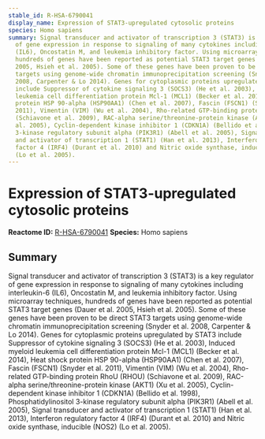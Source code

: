 ```yaml
---
stable_id: R-HSA-6790041
display_name: Expression of STAT3-upregulated cytosolic proteins
species: Homo sapiens
summary: Signal transducer and activator of transcription 3 (STAT3) is a key regulator
  of gene expression in response to signaling of many cytokines including interleukin-6
  (IL6), Oncostatin M, and leukemia inhibitory factor. Using microarray techniques,
  hundreds of genes have been reported as potential STAT3 target genes (Dauer et al.
  2005, Hsieh et al. 2005). Some of these genes have been proven to be direct STAT3
  targets using genome-wide chromatin immunoprecipitation screening (Snyder et al.
  2008, Carpenter & Lo 2014). Genes for cytoplasmic proteins upregulated by STAT3
  include Suppressor of cytokine signaling 3 (SOCS3) (He et al. 2003), Induced myeloid
  leukemia cell differentiation protein Mcl-1 (MCL1) (Becker et al. 2014), Heat shock
  protein HSP 90-alpha (HSP90AA1) (Chen et al. 2007), Fascin (FSCN1) (Snyder et al.
  2011), Vimentin (VIM) (Wu et al. 2004), Rho-related GTP-binding protein RhoU (RHOU)
  (Schiavone et al. 2009), RAC-alpha serine/threonine-protein kinase (AKT1) (Xu et
  al. 2005), Cyclin-dependent kinase inhibitor 1 (CDKN1A) (Bellido et al. 1998), Phosphatidylinositol
  3-kinase regulatory subunit alpha (PIK3R1) (Abell et al. 2005), Signal transducer
  and activator of transcription 1 (STAT1) (Han et al. 2013), Interferon regulatory
  factor 4 (IRF4) (Durant et al. 2010) and Nitric oxide synthase, inducible (NOS2)
  (Lo et al. 2005).
---
```


# Expression of STAT3-upregulated cytosolic proteins
**Reactome ID:** [R-HSA-6790041](https://reactome.org/content/detail/R-HSA-6790041)
**Species:** Homo sapiens

## Summary

Signal transducer and activator of transcription 3 (STAT3) is a key regulator of gene expression in response to signaling of many cytokines including interleukin-6 (IL6), Oncostatin M, and leukemia inhibitory factor. Using microarray techniques, hundreds of genes have been reported as potential STAT3 target genes (Dauer et al. 2005, Hsieh et al. 2005). Some of these genes have been proven to be direct STAT3 targets using genome-wide chromatin immunoprecipitation screening (Snyder et al. 2008, Carpenter & Lo 2014). Genes for cytoplasmic proteins upregulated by STAT3 include Suppressor of cytokine signaling 3 (SOCS3) (He et al. 2003), Induced myeloid leukemia cell differentiation protein Mcl-1 (MCL1) (Becker et al. 2014), Heat shock protein HSP 90-alpha (HSP90AA1) (Chen et al. 2007), Fascin (FSCN1) (Snyder et al. 2011), Vimentin (VIM) (Wu et al. 2004), Rho-related GTP-binding protein RhoU (RHOU) (Schiavone et al. 2009), RAC-alpha serine/threonine-protein kinase (AKT1) (Xu et al. 2005), Cyclin-dependent kinase inhibitor 1 (CDKN1A) (Bellido et al. 1998), Phosphatidylinositol 3-kinase regulatory subunit alpha (PIK3R1) (Abell et al. 2005), Signal transducer and activator of transcription 1 (STAT1) (Han et al. 2013), Interferon regulatory factor 4 (IRF4) (Durant et al. 2010) and Nitric oxide synthase, inducible (NOS2) (Lo et al. 2005).
